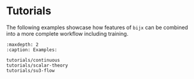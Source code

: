 # Tutorials

The following examples showcase how features of `bijx` can be combined into a more complete workflow including training.

```{toctree}
:maxdepth: 2
:caption: Examples:

tutorials/continuous
tutorials/scalar-theory
tutorials/su3-flow
```
